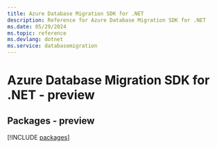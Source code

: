 ```yaml
---
title: Azure Database Migration SDK for .NET
description: Reference for Azure Database Migration SDK for .NET
ms.date: 05/29/2024
ms.topic: reference
ms.devlang: dotnet
ms.service: databasemigration
---
```

# Azure Database Migration SDK for .NET - preview
## Packages - preview
[!INCLUDE [packages](database-migration-index.md)]